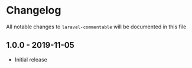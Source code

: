 # Changelog

All notable changes to `laravel-commentable` will be documented in this file

## 1.0.0 - 2019-11-05

- Initial release
